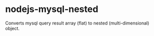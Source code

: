 nodejs-mysql-nested
===================

Converts mysql query result array (flat) to nested (multi-dimensional) object.
